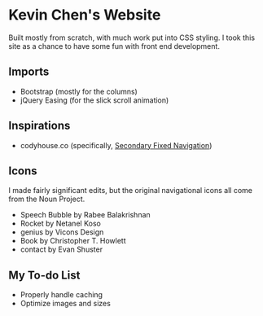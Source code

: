 # Kevin Chen's Website

Built mostly from scratch, with much work put into CSS styling. I took this site as a chance to have some fun with front end development.

## Imports
 * Bootstrap (mostly for the columns)
 * jQuery Easing (for the slick scroll animation)

## Inspirations
 * codyhouse.co (specifically, [Secondary Fixed Navigation](http://codyhouse.co/gem/secondary-fixed-navigation/))

## Icons
I made fairly significant edits, but the original navigational icons all come from the Noun Project.
* Speech Bubble by Rabee Balakrishnan
* Rocket by Netanel Koso
* genius by Vicons Design
* Book by Christopher T. Howlett
* contact by Evan Shuster

## My To-do List
 * Properly handle caching
 * Optimize images and sizes
